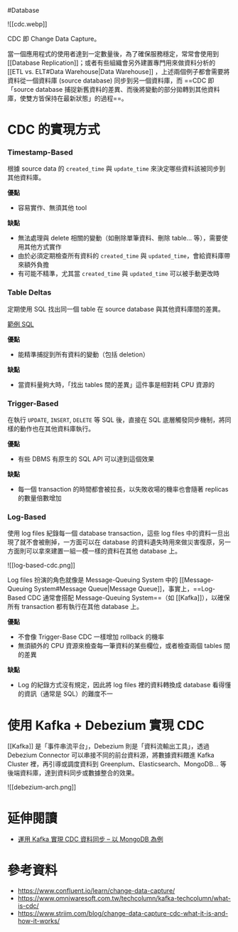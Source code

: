 #Database 

![[cdc.webp]]

CDC 即 Change Data Capture。

當一個應用程式的使用者達到一定數量後，為了確保服務穩定，常常會使用到 [[Database Replication]]；或者有些組織會另外建置專門用來做資料分析的 [[ETL vs. ELT#Data Warehouse|Data Warehouse]] ，上述兩個例子都會需要將資料從一個資料庫 (source database) 同步到另一個資料庫，而 ==CDC 即「source database 捕捉新舊資料的差異、而後將變動的部分拋轉到其他資料庫，使雙方皆保持在最新狀態」的過程==。

# CDC 的實現方式

### Timestamp-Based

根據 source data 的 `created_time` 與 `update_time` 來決定哪些資料該被同步到其他資料庫。

**優點**

- 容易實作、無須其他 tool

**缺點**

- 無法處理與 delete 相關的變動（如刪除單筆資料、刪除 table… 等），需要使用其他方式實作
- 由於必須定期檢查所有資料的 `created_time` 與 `updated_time`，會給資料庫帶來額外負擔
- 有可能不精準，尤其當 `created_time` 與 `updated_time` 可以被手動更改時

### Table Deltas

定期使用 SQL 找出同一個 table 在 source database 與其他資料庫間的差異。

[範例 SQL](https://www.mssqltips.com/sqlservertip/2779/ways-to-compare-and-find-differences-for-sql-server-tables-and-data/)

**優點**

- 能精準捕捉到所有資料的變動（包括 deletion）

**缺點**

- 當資料量夠大時，「找出 tables 間的差異」這件事是相對耗 CPU 資源的

### Trigger-Based

在執行 `UPDATE`, `INSERT`, `DELETE` 等 SQL 後，直接在 SQL 底層觸發同步機制，將同樣的動作也在其他資料庫執行。

**優點**

- 有些 DBMS 有原生的 SQL API 可以達到這個效果

**缺點**

- 每一個 transaction 的時間都會被拉長，以失敗收場的機率也會隨著 replicas 的數量倍數增加

### Log-Based

使用 log files 紀錄每一個 database transaction，這些 log files 中的資料一旦出現了就不會被刪掉，一方面可以在 database 的資料遺失時用來做災害復原，另一方面則可以拿來建置一組一模一樣的資料在其他 database 上。

![[log-based-cdc.png]]

Log files 扮演的角色就像是 Message-Queuing System 中的 [[Message-Queuing System#Message Queue|Message Queue]]，事實上，==Log-Based CDC 通常會搭配 Message-Queuing System==（如 [[Kafka]]），以確保所有 transaction 都有執行在其他 database 上。

**優點**

- 不會像 Trigger-Base CDC 一樣增加 rollback 的機率
- 無須額外的 CPU 資源來檢查每一筆資料的某些欄位，或者檢查兩個 tables 間的差異

**缺點**

- Log 的紀錄方式沒有規定，因此將 log files 裡的資料轉換成 database 看得懂的資訊（通常是 SQL）的難度不一

# 使用 Kafka + Debezium 實現 CDC

[[Kafka]] 是「事件串流平台」，Debezium 則是「資料流輸出工具」，透過 Debezium Connector 可以串接不同的前台資料源，將數據資料餵進 Kafka Cluster 裡，再引導或調度資料到 Greenplum、Elasticsearch、MongoDB… 等後端資料庫，達到資料同步或數據整合的效果。

![[debezium-arch.png]]

# 延伸閱讀

- [運用 Kafka 實現 CDC 資料同步 – 以 MongoDB 為例](https://www.omniwaresoft.com.tw/techcolumn/kafka-techcolumn/using-kafka-for-cdc-with-mongodb/)

# 參考資料

- <https://www.confluent.io/learn/change-data-capture/>
- <https://www.omniwaresoft.com.tw/techcolumn/kafka-techcolumn/what-is-cdc/>
- <https://www.striim.com/blog/change-data-capture-cdc-what-it-is-and-how-it-works/>
